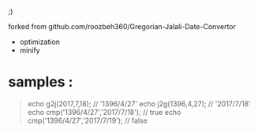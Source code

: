 

;)

forked from github.com/roozbeh360/Gregorian-Jalali-Date-Convertor

* optimization
* minify

# samples :
> echo g2j(2017,7,18);                //  '1396/4/27'
> echo j2g(1396,4,27);                //  '2017/7/18'
> echo cmp('1396/4/27','2017/7/18');  //  true
> echo cmp('1396/4/27','2017/7/19');  //  false


